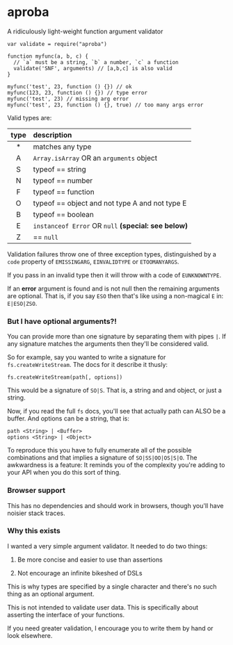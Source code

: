 aproba
======

A ridiculously light-weight function argument validator

```
var validate = require("aproba")

function myfunc(a, b, c) {
  // `a` must be a string, `b` a number, `c` a function
  validate('SNF', arguments) // [a,b,c] is also valid
}

myfunc('test', 23, function () {}) // ok
myfunc(123, 23, function () {}) // type error
myfunc('test', 23) // missing arg error
myfunc('test', 23, function () {}, true) // too many args error

```

Valid types are:

| type | description
| :--: | :----------
| *    | matches any type
| A    | `Array.isArray` OR an `arguments` object
| S    | typeof == string
| N    | typeof == number
| F    | typeof == function
| O    | typeof == object and not type A and not type E
| B    | typeof == boolean
| E    | `instanceof Error` OR `null` **(special: see below)**
| Z    | == `null`

Validation failures throw one of three exception types, distinguished by a
`code` property of `EMISSINGARG`, `EINVALIDTYPE` or `ETOOMANYARGS`.

If you pass in an invalid type then it will throw with a code of
`EUNKNOWNTYPE`.

If an **error** argument is found and is not null then the remaining
arguments are optional.  That is, if you say `ESO` then that's like using a
non-magical `E` in: `E|ESO|ZSO`.

### But I have optional arguments?!

You can provide more than one signature by separating them with pipes `|`.
If any signature matches the arguments then they'll be considered valid.

So for example, say you wanted to write a signature for
`fs.createWriteStream`.  The docs for it describe it thusly:

```
fs.createWriteStream(path[, options])
```

This would be a signature of `SO|S`.  That is, a string and and object, or
just a string.

Now, if you read the full `fs` docs, you'll see that actually path can ALSO
be a buffer.  And options can be a string, that is:
```
path <String> | <Buffer>
options <String> | <Object>
```

To reproduce this you have to fully enumerate all of the possible
combinations and that implies a signature of `SO|SS|OO|OS|S|O`.  The
awkwardness is a feature: It reminds you of the complexity you're adding to
your API when you do this sort of thing.


### Browser support

This has no dependencies and should work in browsers, though you'll have
noisier stack traces.

### Why this exists

I wanted a very simple argument validator. It needed to do two things:

1. Be more concise and easier to use than assertions

2. Not encourage an infinite bikeshed of DSLs

This is why types are specified by a single character and there's no such
thing as an optional argument. 

This is not intended to validate user data. This is specifically about
asserting the interface of your functions.

If you need greater validation, I encourage you to write them by hand or
look elsewhere.


